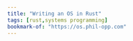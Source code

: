 ```yaml
---
title: "Writing an OS in Rust"
tags: [rust,systems programming]
bookmark-of: "https://os.phil-opp.com"
---
```

